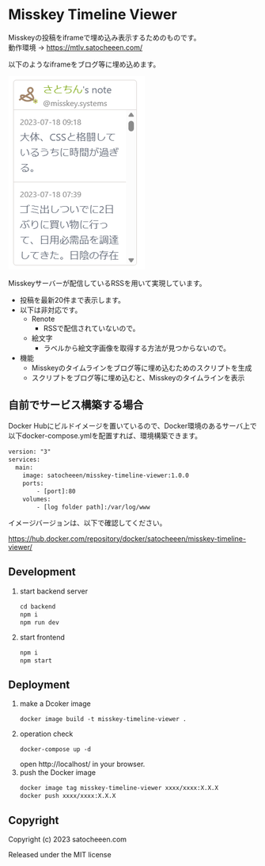 # Misskey Timeline Viewer
Misskeyの投稿をiframeで埋め込み表示するためのものです。  
動作環境 -> https://mtlv.satocheeen.com/

以下のようなiframeをブログ等に埋め込めます。

![Timeline](./document/image1.png)


Misskeyサーバーが配信しているRSSを用いて実現しています。
- 投稿を最新20件まで表示します。
- 以下は非対応です。
  - Renote
    - RSSで配信されていないので。
  - 絵文字
    - ラベルから絵文字画像を取得する方法が見つからないので。
- 機能
  - Misskeyのタイムラインをブログ等に埋め込むためのスクリプトを生成
  - スクリプトをブログ等に埋め込むと、Misskeyのタイムラインを表示


## 自前でサービス構築する場合

Docker Hubにビルドイメージを置いているので、Docker環境のあるサーバ上で以下docker-compose.ymlを配置すれば、環境構築できます。

```
version: "3"
services:
  main:
    image: satocheeen/misskey-timeline-viewer:1.0.0
    ports: 
        - [port]:80
    volumes:
        - [log folder path]:/var/log/www
```

イメージバージョンは、以下で確認してください。

https://hub.docker.com/repository/docker/satocheeen/misskey-timeline-viewer/

## Development
1. start backend server
   ```
   cd backend
   npm i
   npm run dev
   ```
2. start frontend
   ```
   npm i
   npm start
   ```

## Deployment
1. make a Dcoker image
   ```
   docker image build -t misskey-timeline-viewer .
   ```
2. operation check
   ```
   docker-compose up -d
   ```
   open http://localhost/ in your browser.
3. push the Docker image
   ```
   docker image tag misskey-timeline-viewer xxxx/xxxx:X.X.X
   docker push xxxx/xxxx:X.X.X
   ```

## Copyright
Copyright (c) 2023 satocheeen.com

Released under the MIT license
